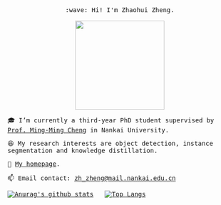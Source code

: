 <p align="center">
  <samp>
    :wave: Hi! I'm Zhaohui Zheng.
    <br><br>
    <img src="https://gimg2.baidu.com/image_search/src=http%3A%2F%2Ftva1.sinaimg.cn%2Flarge%2F6e3e5b9bgy1g3gu3otp26g208r08qe6r.gif&refer=http%3A%2F%2Ftva1.sinaimg.cn&app=2002&size=f9999,10000&q=a80&n=0&g=0n&fmt=auto?sec=1654960741&t=2480fea45ef416335964138e58cf2ccc" width="200px" align="center">

</p>

<samp>
  
:mortar_board: I’m currently a third-year PhD student supervised by [Prof. Ming-Ming Cheng](https://mmcheng.net) in Nankai University.
  
:laughing: My research interests are object detection, instance segmentation and knowledge distillation.
  
:page_with_curl: [My homepage](https://zzh-tju.github.io/).
  
:mailbox: Email contact: zh_zheng@mail.nankai.edu.cn

[![Anurag's github stats](https://github-readme-stats.vercel.app/api?username=Zzh-tju&show_icons=true&theme=graywhite&hide=issues)](https://github.com/anuraghazra/github-readme-stats)
$~$
[![Top Langs](https://github-readme-stats.vercel.app/api/top-langs/?username=Zzh-tju&theme=graywhite&layout=compact&langs_count=6&card_width=360)](https://github.com/anuraghazra/github-readme-stats)
</samp>
